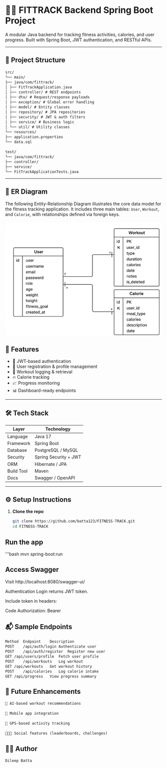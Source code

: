 # 🏋️‍♂️ FITTRACK Backend Spring Boot Project

A modular Java backend for tracking fitness activities, calories, and user progress. Built with Spring Boot, JWT authentication, and RESTful APIs.

---

## 📁 Project Structure

    src/ 
    └── main/ 
    ├── java/com/fittrack/ 
    │ ├── FitTrackApplication.java 
    │ ├── controller/ # REST endpoints 
    │ ├── dto/ # Request/response payloads 
    │ ├── exception/ # Global error handling 
    │ ├── model/ # Entity classes 
    │ ├── repository/ # JPA repositories 
    │ ├── security/ # JWT & auth filters 
    │ ├── service/ # Business logic 
    │ └── util/ # Utility classes 
    └── resources/ 
    ├── application.properties 
    └── data.sql

    test/ 
    └── java/com/fittrack/ 
    ├── controller/ 
    ├── service/ 
    └── FitTrackApplicationTests.java


---
## 📘 ER Diagram

The following Entity-Relationship Diagram illustrates the core data model for the fitness tracking application. It includes three main tables: `User`, `Workout`, and `Calorie`, with relationships defined via foreign keys.

![Entity Relationship Diagram](https://github.com/batta123/FITNESS-TRACK/blob/main/%7B04430792-8E73-4199-A970-6CE840763346%7D%20(1).png)



## 🚀 Features

- 🔐 JWT-based authentication
- 🧍 User registration & profile management
- 🏃 Workout logging & retrieval
- 🔥 Calorie tracking
- 📈 Progress monitoring
- 📊 Dashboard-ready endpoints

---

## 🛠️ Tech Stack

| Layer        | Technology            |
|--------------|------------------------|
| Language     | Java 17                |
| Framework    | Spring Boot            |
| Database     | PostgreSQL / MySQL     |
| Security     | Spring Security + JWT  |
| ORM          | Hibernate / JPA        |
| Build Tool   | Maven                  |
| Docs         | Swagger / OpenAPI      |

---

## ⚙️ Setup Instructions

1. **Clone the repo**
   ```bash
   git clone https://github.com/batta123/FITNESS-TRACK.git
   cd FITNESS-TRACK

## Run the app

'''bash
mvn spring-boot:run

## Access Swagger

Visit http://localhost:8080/swagger-ui/

Authentication
Login returns JWT token.

Include token in headers:

Code
Authorization: Bearer <your-token>

## 📬 Sample Endpoints

    Method	Endpoint	Description
    POST	/api/auth/login	Authenticate user
    POST	/api/auth/register	Register new user
    GET	/api/users/profile	Fetch user profile
    POST	/api/workouts	Log workout
    GET	/api/workouts	Get workout history
    POST	/api/calories	Log calorie intake
    GET	/api/progress	View progress summary
    
## 📌 Future Enhancements

    🧬 AI-based workout recommendations
    
    📱 Mobile app integration
    
    🧭 GPS-based activity tracking
    
    🧑‍🤝‍🧑 Social features (leaderboards, challenges)

## 👨‍💻 Author
    
    Dileep Batta

